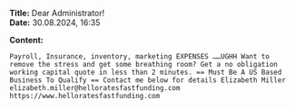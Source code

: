 **Title:** Dear Administrator! \
**Date:** 30.08.2024, 16:35

**Content:**
```
Payroll, Insurance, inventory, marketing EXPENSES ……UGHH Want to remove the stress and get some breathing room? Get a no obligation working capital quote in less than 2 minutes. == Must Be A US Based Business To Qualify == Contact me below for details Elizabeth Miller elizabeth.miller@helloratesfastfunding.com https://www.helloratesfastfunding.com
```